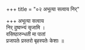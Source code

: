 +++
title = "०२ अभूत्या सत्वाय निर्"

+++
अभूत्या सत्वाय  
निर् दुष्वप्न्यं सृजामि ।  
वसिष्ठारुन्धती मा पातां  
प्रजापतेः प्रस्तरो बृहस्पतेः केशाः ॥